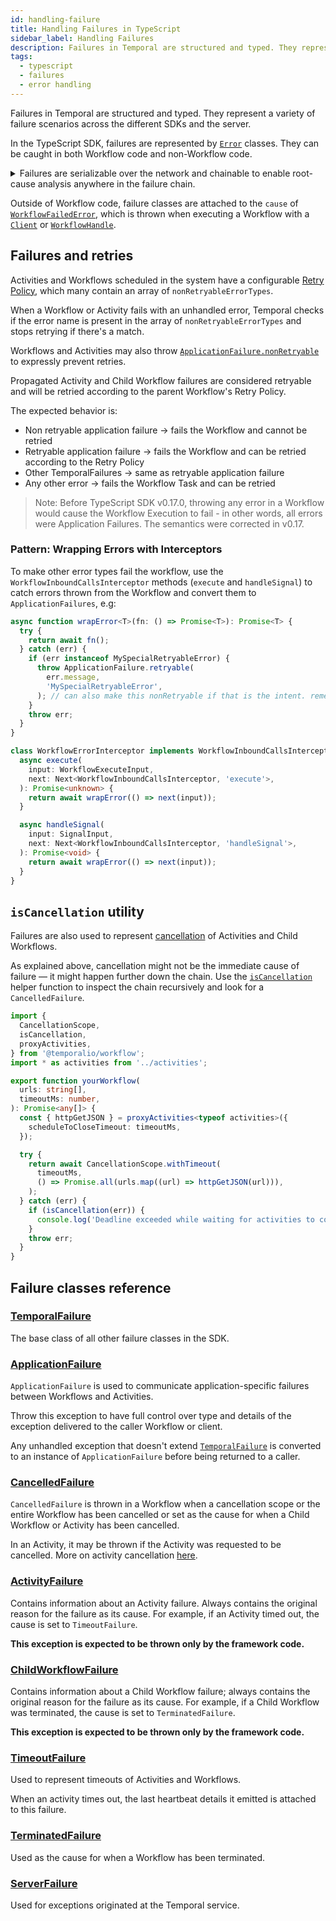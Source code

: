 ```yaml
---
id: handling-failure
title: Handling Failures in TypeScript
sidebar_label: Handling Failures
description: Failures in Temporal are structured and typed. They represent a variety of failure scenarios across the different SDKs and the server.
tags:
  - typescript
  - failures
  - error handling
---
```


Failures in Temporal are structured and typed. They represent a variety of failure scenarios across the different SDKs and the server.

In the TypeScript SDK, failures are represented by [`Error`](https://developer.mozilla.org/en-US/docs/Web/JavaScript/Reference/Global_Objects/Error) classes. They can be caught in both Workflow code and non-Workflow code.

<details>
<summary>
Failures are serializable over the network and chainable to enable root-cause analysis anywhere in the failure chain.
</summary>

If, for example, a TypeScript Workflow starts a Java Child Workflow which calls an Activity in Golang and that activity fails, the TypeScript Workflow will throw a `ChildWorkflowFailure` with `cause` set to an `ActivityFailure`, and the `ActivityFailure`'s `cause` is set to `ApplicationFailure`, which represents the error that occurred in the Golang Activity.

<!--TODO: use snipsync-->

```ts
import {
  ActivityFailure,
  ApplicationFailure,
  ChildWorkflowFailure,
} from '@temporalio/common';
import { executeChild } from '@temporalio/workflow';

// Define the TypeScript version of the Java Workflow interface
// to get a type safe child WorkflowHandle
export type JavaWorkflow = () => Promise<void>;

async function yourWorkflow(): Promise<void> {
  try {
    await executeChild<JavaWorkflow>('RunAnActivityWorkflow');
  } catch (err) {
    if (
      err instanceof ChildWorkflowFailure
      && err.cause instanceof ActivityFailure
      && err.cause.cause instanceof ApplicationFailure
    ) {
      console.log(
        'Child workflow failure root cause was a failed activity',
        err.cause.cause.message,
      );
    }
    throw err;
  }
}
```

</details>

Outside of Workflow code, failure classes are attached to the `cause` of [`WorkflowFailedError`](https://typescript.temporal.io/api/classes/client.WorkflowFailedError), which is thrown when executing a Workflow with a [`Client`](https://typescript.temporal.io/api/classes/client.Client/) or [`WorkflowHandle`](https://typescript.temporal.io/api/interfaces/client.WorkflowHandle/).

## Failures and retries

Activities and Workflows scheduled in the system have a configurable [Retry Policy](https://typescript.temporal.io/api/interfaces/common.RetryPolicy), which many contain an array of `nonRetryableErrorTypes`.

When a Workflow or Activity fails with an unhandled error, Temporal checks if the error name is present in the array of `nonRetryableErrorTypes` and stops retrying if there's a match.

Workflows and Activities may also throw [`ApplicationFailure.nonRetryable`](https://typescript.temporal.io/api/classes/common.ApplicationFailure#nonretryable-1) to expressly prevent retries.

Propagated Activity and Child Workflow failures are considered retryable and will be retried according to the parent Workflow's Retry Policy.

The expected behavior is:

- Non retryable application failure -> fails the Workflow and cannot be retried
- Retryable application failure -> fails the Workflow and can be retried according to the Retry Policy
- Other TemporalFailures -> same as retryable application failure
- Any other error -> fails the Workflow Task and can be retried

> Note: Before TypeScript SDK v0.17.0, throwing any error in a Workflow would cause the Workflow Execution to fail - in other words, all errors were Application Failures. The semantics were corrected in v0.17.

### Pattern: Wrapping Errors with Interceptors

To make other error types fail the workflow, use the `WorkflowInboundCallsInterceptor` methods (`execute` and `handleSignal`) to catch errors thrown from the Workflow and convert them to `ApplicationFailures`, e.g:

```ts
async function wrapError<T>(fn: () => Promise<T>): Promise<T> {
  try {
    return await fn();
  } catch (err) {
    if (err instanceof MySpecialRetryableError) {
      throw ApplicationFailure.retryable(
        err.message,
        'MySpecialRetryableError',
      ); // can also make this nonRetryable if that is the intent. remember to change the error name.
    }
    throw err;
  }
}

class WorkflowErrorInterceptor implements WorkflowInboundCallsInterceptor {
  async execute(
    input: WorkflowExecuteInput,
    next: Next<WorkflowInboundCallsInterceptor, 'execute'>,
  ): Promise<unknown> {
    return await wrapError(() => next(input));
  }

  async handleSignal(
    input: SignalInput,
    next: Next<WorkflowInboundCallsInterceptor, 'handleSignal'>,
  ): Promise<void> {
    return await wrapError(() => next(input));
  }
}
```

## `isCancellation` utility

Failures are also used to represent [cancellation](/typescript/cancellation-scopes#cancelledfailure) of Activities and Child Workflows.

As explained above, cancellation might not be the immediate cause of failure — it might happen further down the chain. Use the [`isCancellation`](https://typescript.temporal.io/api/namespaces/workflow/#iscancellation) helper function to inspect the chain recursively and look for a `CancelledFailure`.

```ts
import {
  CancellationScope,
  isCancellation,
  proxyActivities,
} from '@temporalio/workflow';
import * as activities from '../activities';

export function yourWorkflow(
  urls: string[],
  timeoutMs: number,
): Promise<any[]> {
  const { httpGetJSON } = proxyActivities<typeof activities>({
    scheduleToCloseTimeout: timeoutMs,
  });

  try {
    return await CancellationScope.withTimeout(
      timeoutMs,
      () => Promise.all(urls.map((url) => httpGetJSON(url))),
    );
  } catch (err) {
    if (isCancellation(err)) {
      console.log('Deadline exceeded while waiting for activities to complete');
    }
    throw err;
  }
}
```

## Failure classes reference

### [TemporalFailure](https://typescript.temporal.io/api/classes/common.TemporalFailure)

The base class of all other failure classes in the SDK.

### [ApplicationFailure](https://typescript.temporal.io/api/classes/common.ApplicationFailure)

`ApplicationFailure` is used to communicate application-specific failures between Workflows and Activities.

Throw this exception to have full control over type and details of the exception delivered to the caller Workflow or client.

Any unhandled exception that doesn't extend [`TemporalFailure`](#temporalfailure) is converted to an instance of `ApplicationFailure` before being returned to a caller.

### [CancelledFailure](https://typescript.temporal.io/api/classes/common.CancelledFailure)

`CancelledFailure` is thrown in a Workflow when a cancellation scope or the entire Workflow has been cancelled or set as the cause for when a Child Workflow or Activity has been cancelled.

In an Activity, it may be thrown if the Activity was requested to be cancelled. More on activity cancellation [here](/typescript/cancellation-scopes).

### [ActivityFailure](https://typescript.temporal.io/api/classes/common.ActivityFailure)

Contains information about an Activity failure. Always contains the original reason for the failure as its cause. For example, if an Activity timed out, the cause is set to `TimeoutFailure`.

**This exception is expected to be thrown only by the framework code.**

### [ChildWorkflowFailure](https://typescript.temporal.io/api/classes/common.ChildWorkflowFailure)

Contains information about a Child Workflow failure; always contains the original reason for the failure as its cause.
For example, if a Child Workflow was terminated, the cause is set to `TerminatedFailure`.

**This exception is expected to be thrown only by the framework code.**

### [TimeoutFailure](https://typescript.temporal.io/api/classes/common.TimeoutFailure)

Used to represent timeouts of Activities and Workflows.

When an activity times out, the last heartbeat details it emitted is attached to this failure.

### [TerminatedFailure](https://typescript.temporal.io/api/classes/common.TerminatedFailure)

Used as the cause for when a Workflow has been terminated.

### [ServerFailure](https://typescript.temporal.io/api/classes/common.ServerFailure)

Used for exceptions originated at the Temporal service.
